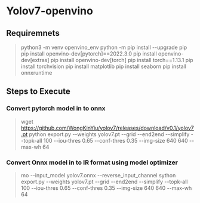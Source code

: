 # Yolov7-openvino

## Requiremnets

>	python3 -m venv openvino_env
>	python -m pip install --upgrade pip
>	pip install openvino-dev[pytorch]==2022.3.0
>	pip install openvino-dev[extras]
>	pip install openvino-dev[torch]
>	pip install torch==1.13.1
>	pip install torchvision
>	pip install matplotlib
>	pip install seaborn
>	pip install onnxruntime



## Steps to Execute
### Convert pytorch model in to onnx
>	wget https://github.com/WongKinYiu/yolov7/releases/download/v0.1/yolov7.pt
>	python export.py --weights yolov7.pt --grid --end2end --simplify --topk-all 100 --iou-thres 0.65 --conf-thres 0.35 --img-size 640 640 --max-wh 64
### Convert Onnx model in to IR format using model optimizer
>	mo --input_model yolov7.onnx --reverse_input_channel
sython export.py --weights yolov7.pt --grid --end2end --simplify --topk-all 100 --iou-thres 0.65 --conf-thres 0.35 --img-size 640 640 --max-wh 64
